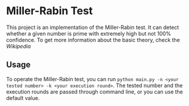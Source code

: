 # Miller-Rabin Test

This project is an implementation of the Miller-Rabin test. It can detect whether a given number is prime with extremely high but not 100% confidence. To get more information about the basic theory, check the *Wikipedia* 

## Usage 

To operate the Miller-Rabin test, you can run `python main.py -n <your tested number> -k <your execution round>`.  The tested number and the execution rounds are passed through command line, or you can use the default value. 
